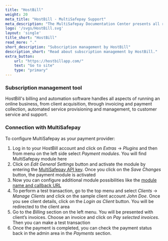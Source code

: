 ```yaml
---
title: "HostBill"
weight: 20
meta_title: "HostBill - MultiSafepay Support"
meta_description: "The MultiSafepay Documentation Center presents all relevant information about our Plugins and API. You can also find support pages for Payment Methods, Tools and General Questions as well as the contact details of our Support and Integration Teams."
logo: '/svgs/HostBill.svg'
layout: 'single'
title_short: "HostBill"
read_more: "."
short_description: "Subscription management by HostBill"
description_short: "Read about subscription management by HostBill."
extra_button:
    url: "https://hostbillapp.com/" 
    text: "Go to site" 
    type: "primary"
---
```


### Subscription management tool
HostBill's billing and automation software handles all aspects of running an online business, from client acquisition, through invoicing and payment collection, automated service provisioning and management, to customer service and support.

### Connection with MultiSafepay
To configure MultiSafepay as your payment provider:

1. Log in to your HostBill account and click on _Extras_ -> _Plugins_ and then from menu on the left side select _Payment modules_. You will find MultiSafepay module here
2. Click on _Edit General Settings_ button and activate the module by entering the [MultiSafepay API key](https://docs.multisafepay.com/tools/multisafepay-control/get-your-api-key/). Once you click on the _Save Changes_ button, the payment module is activated
3. Now you can configure additional module possibilities like the [module name and callback URL](https://hostbill.atlassian.net/wiki/spaces/DOCS/pages/559120402/MultiSafepay)
4. To perform a test transaction, go to the top menu and select _Clients_ -> _Manage Clients_ and click on the sample client account _John Doe_. Once you see client details, click on the _Login as Client_ button. You will be redirected to the client area
5. Go to the _Billing_ section on the left menu. You will be presented with client’s invoices. Choose an invoice and click on _Pay selected invoices_. Then you can make a test transaction
6. Once the payment is completed, you can check the payment status back in the admin area in the _Payments_ section.
